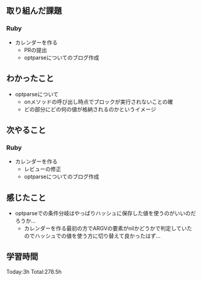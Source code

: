 ## 取り組んだ課題
### Ruby
- カレンダーを作る
  - PRの提出
  - optparseについてのブログ作成
## わかったこと
- optparseについて
  - onメソッドの呼び出し時点でブロックが実行されないことの確
  - どの部分にどの何の値が格納されるのかというイメージ
## 次やること
### Ruby
- カレンダーを作る
  - レビューの修正
  - optparseについてのブログ作成
## 感じたこと
- optparseでの条件分岐はやっぱりハッシュに保存した値を使うのがいいのだろうか...
  - カレンダーを作る最初の方でARGVの要素がnilかどうかで判定していたのでハッシュでの値を使う方に切り替えて良かったはず...
## 学習時間
Today:3h Total:278.5h
